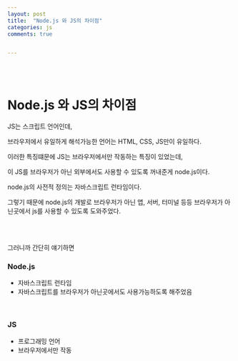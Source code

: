 ```yaml
---
layout: post
title:  "Node.js 와 JS의 차이점"
categories: js 
comments: true


---
```


<br>

<Br>

# Node.js 와 JS의 차이점



JS는 스크립트 언어인데,

브라우저에서 유일하게 해석가능한 언어는 HTML, CSS, JS만이 유일하다.

이러한 특징떄문에 JS는 브라우저에서만 작동하는 특징이 있었는데,

이 JS를 브라우저가 아닌 외부에서도 사용할 수 있도록 꺼내준게 node.js이다.

node.js의 사전적 정의는 자바스크립트 런타임이다.

그렇기 때문에 node.js의 개발로 브라우저가 아닌 앱, 서버, 터미널 등등 브라우저가 아닌곳에서 js를 사용할 수 있도록 도와주었다.

<br>

<br>

그러니까 간단히 얘기하면 

### Node.js

* 자바스크립트 런타임
* 자바스크립트를 브라우저가 아닌곳에서도 사용가능하도록 해주었음

<br>

### JS

* 프로그래밍 언어
* 브라우저에서만 작동

<br>

<br>

<br>

<br>

<br>







